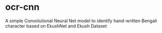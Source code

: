 # ocr-cnn
A simple Convolutional Neural Net model to identify hand-written Bengali character based on EkushNet and Ekush Dataset
